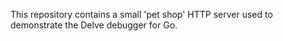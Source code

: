 This repository contains a small 'pet shop' HTTP server used to demonstrate
the Delve debugger for Go.
